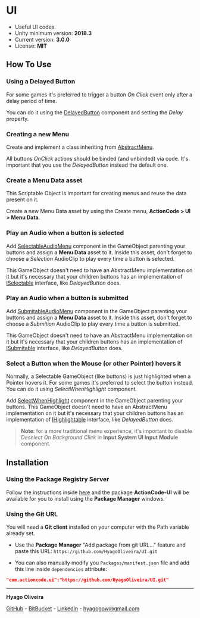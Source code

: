 # UI

* Useful UI codes.
* Unity minimum version: **2018.3**
* Current version: **3.0.0**
* License: **MIT**

## How To Use

### Using a Delayed Button

For some games it's preferred to trigger a button *On Click* event only after a delay period of time.

You can do it using the [DelayedButton](/Runtime/Buttons/DelayedButton.cs) component and 
setting the *Delay* property.

### Creating a new Menu

Create and implement a class inheriting from [AbstractMenu](/Runtime/Menus/AbstractMenu.cs). 

All buttons *OnClick* actions should be binded (and unbinded) via code.
It's important that you use the *DelayedButton* instead the default one.

### Create a Menu Data asset

This Scriptable Object is important for creating menus and reuse the data present on it.

Create a new Menu Data asset by using the Create menu, **ActionCode > UI > Menu Data**.

### Play an Audio when a button is selected

Add [SelectableAudioMenu](/Runtime/Menus/SelectableAudioMenu.cs) component in the GameObject parenting your buttons and
assign a **Menu Data** asset to it. Inside this asset, don't forget to choose a *Selection* AudioClip to play every time a button is selected. 

This GameObject doesn't need to have an AbstractMenu implementation on it but it's necessary that your children buttons has
an implementation of [ISelectable](/Runtime/Interfaces/ISelectable.cs) interface, like *DelayedButton* does.

### Play an Audio when a button is submitted

Add [SubmitableAudioMenu](/Runtime/Menus/SubmitableAudioMenu.cs) component in the GameObject parenting your buttons and 
assign a **Menu Data** asset to it. Inside this asset, don't forget to choose a *Submition* AudioClip to play every time a button is submitted. 

This GameObject doesn't need to have an AbstractMenu implementation on it but it's necessary that your children buttons has
an implementation of [ISubmitable](/Runtime/Interfaces/ISubmitable.cs) interface, like *DelayedButton* does.

### Select a Button when the Mouse (or other Pointer) hovers it

Normally, a Selectable GameObject (like buttons) is just highlighted when a Pointer hovers it.
For some games it's preferred to select the button instead. You can do it using *SelectWhenHighlight* component.

Add [SelectWhenHighlight](/Runtime/Menus/SelectWhenHighlight.cs) component in the GameObject parenting your buttons.
This GameObject doesn't need to have an AbstractMenu implementation on it but it's necessary that your children buttons has
an implementation of [IHighlightable](/Runtime/Interfaces/IHighlightable.cs) interface, like *DelayedButton* does.

>**Note**: for a more traditional menu experience, it's important to disable *Deselect On Background Click* in **Input System UI Input Module** component.

## Installation

### Using the Package Registry Server

Follow the instructions inside [here](https://cutt.ly/ukvj1c8) and the package **ActionCode-UI** 
will be available for you to install using the **Package Manager** windows.

### Using the Git URL

You will need a **Git client** installed on your computer with the Path variable already set. 

- Use the **Package Manager** "Add package from git URL..." feature and paste this URL: `https://github.com/HyagoOliveira/UI.git`

- You can also manually modify you `Packages/manifest.json` file and add this line inside `dependencies` attribute: 

```json
"com.actioncode.ui":"https://github.com/HyagoOliveira/UI.git"
```

---

**Hyago Oliveira**

[GitHub](https://github.com/HyagoOliveira) -
[BitBucket](https://bitbucket.org/HyagoGow/) -
[LinkedIn](https://www.linkedin.com/in/hyago-oliveira/) -
<hyagogow@gmail.com>